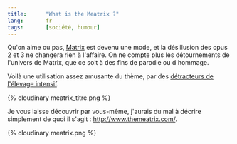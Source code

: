 ```yaml
--- 
title:      "What is the Meatrix ?" 
lang:       fr 
tags:       [société, humour]
---
```


Qu'on aime ou pas, [Matrix](http://whatisthematrix.warnerbros.com/) est devenu une mode, et la désillusion des opus 2 et 3 ne changera rien à l'affaire. On ne compte plus les détournements de l'univers de Matrix, que ce soit à des fins de parodie ou d'hommage.

Voilà une utilisation assez amusante du thème, par des [détracteurs de l'élevage intensif](http://www.bancruelfarms.org/).

{% cloudinary meatrix_titre.png %}

Je vous laisse découvrir par vous-même, j'aurais du mal à décrire simplement de quoi il s'agit : <http://www.themeatrix.com/>.

{% cloudinary meatrix.png %}
